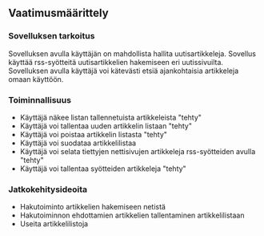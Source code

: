 ## Vaatimusmäärittely

### Sovelluksen tarkoitus

Sovelluksen avulla käyttäjän on mahdollista hallita uutisartikkeleja. Sovellus käyttää rss-syötteitä uutisartikkelien hakemiseen eri uutissivuilta. Sovelluksen avulla käyttäjä voi kätevästi etsiä ajankohtaisia artikkeleja omaan käyttöön.

### Toiminnallisuus

- Käyttäjä näkee listan tallennetuista artikkeleista "tehty"
- Käyttäjä voi tallentaa uuden artikkelin listaan "tehty"
- Käyttäjä voi poistaa artikkelin listasta "tehty"
- Käyttäjä voi suodataa artikkelilistaa
- Käyttäjä voi selata tiettyjen nettisivujen artikkeleja rss-syötteiden avulla "tehty"
- Käyttäjä voi tallentaa syötteiden artikkeleja "tehty"

### Jatkokehitysideoita

- Hakutoiminto artikkelien hakemiseen netistä
- Hakutoiminnon ehdottamien artikkelien tallentaminen artikkelilistaan
- Useita artikkelilistoja
